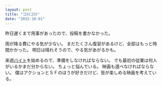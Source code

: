 ```yaml
---
layout: post
title: "ゴロゴロ"
date: "2015-10-01"
---
```

昨日遅くまで用事があったので、投稿を書かなかった。

雨が降る費にやる気が少ない。
まだたくさん復習があるけど、全部はもっと時間かかった。
明日は晴れそうので、やる気があがるかも。

来週[バイト][journeys]を始めるので、準備をしなければならない。
でも最初の従業は何人がいるかまだ分からない。
ちょっと悩んでいる。
映画も選べなければならない。
僕はアクションとＳＦのほうが好きだけど、皆が楽しめる映画を考えている。

[journeys]: http://www.journeys.jp/#!teachers/c1iml
